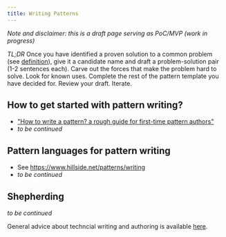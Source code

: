 ```yaml
--- 
title: Writing Patterns
---
```


*Note and disclaimer: this is a draft page serving as PoC/MVP (work in progress)*

*TL;DR* Once you have identified a proven solution to a common problem (see [definition](/about)), give it a candidate name and draft a problem-solution pair (1-2 sentences each). Carve out the forces that make the problem hard to solve. Look for known uses. Complete the rest of the pattern template you have decided for. Review your draft. Iterate. <!-- JY/RWB: " A patlet is a brief description of a pattern, usually one or two sentences" -->

## How to get started with pattern writing? 

* ["How to write a pattern? a rough guide for first-time pattern authors"](https://www.researchgate.net/publication/266653111_How_to_write_a_pattern_a_rough_guide_for_first-time_pattern_authors)
* *to be continued*

## Pattern languages for pattern writing

* See <https://www.hillside.net/patterns/writing>
* *to be continued*

## Shepherding 

*to be continued*

General advice about techncial writing and authoring is available [here](https://ozimmer.ch/categories/#Authoring).